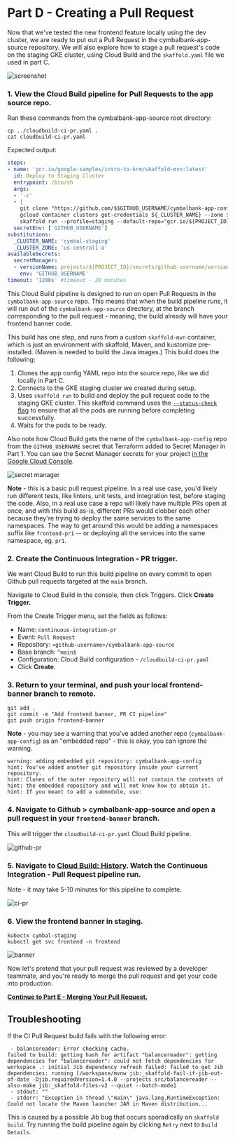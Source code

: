 # Part D - Creating a Pull Request 

Now that we've tested the new frontend feature locally using the dev cluster, we are ready to put out a Pull Request in the cymbalbank-app-source repository. We will also explore how to stage a pull request's code on the staging GKE cluster, using Cloud Build and the `skaffold.yaml` file we used in part C. 

![screenshot](screenshots/pull-request-ci.jpg)
 

### 1. **View the Cloud Build pipeline for Pull Requests to the app source repo**. 

Run these commands from the cymbalbank-app-source root directory: 

```
cp ../cloudbuild-ci-pr.yaml . 
cat cloudbuild-ci-pr.yaml
```

Expected output: 

```YAML
steps: 
- name: 'gcr.io/google-samples/intro-to-krm/skaffold-mvn:latest'
  id: Deploy to Staging Cluster 
  entrypoint: /bin/sh
  args:
  - '-c'
  - |
    git clone "https://github.com/$$GITHUB_USERNAME/cymbalbank-app-config"
    gcloud container clusters get-credentials ${_CLUSTER_NAME} --zone ${_CLUSTER_ZONE} --project ${PROJECT_ID} 
    skaffold run --profile=staging --default-repo="gcr.io/${PROJECT_ID}/cymbal-bank/${BRANCH_NAME}" --status-check --tail=false
  secretEnv: ['GITHUB_USERNAME']
substitutions:
  _CLUSTER_NAME: 'cymbal-staging'
  _CLUSTER_ZONE: 'us-central1-a'
availableSecrets:
  secretManager:
  - versionName: projects/${PROJECT_ID}/secrets/github-username/versions/1 
    env: 'GITHUB_USERNAME'
timeout: '1200s' #timeout - 20 minutes
```

This Cloud Build pipeline is designed to run on open Pull Requests in the `cymbalbank-app-source` repo. This means that when the build pipeline runs, it will run out of the `cymbalbank-app-source` directory, at the branch corresponding to the pull request - meaning, the build already will have your frontend banner code. 

This build has one step, and runs from a custom `skaffold-mvn` container, which is just an environment with skaffold, Maven, and kustomize pre-installed. (Maven is needed to build the Java images.) This build does the following: 

1. Clones the app config YAML repo into the source repo, like we did locally in Part C.
2. Connects to the GKE staging cluster we created during setup. 
3. Uses `skaffold run` to build and deploy the pull request code to the staging GKE cluster. This skaffold command uses the [`--status-check` flag](https://skaffold.dev/docs/workflows/ci-cd/) to ensure that all the pods are running before completing successfully.
4. Waits for the pods to be ready. 

Also note how Cloud Build gets the name of the `cymbalbank-app-config` repo from the `GITHUB_USERNAME` secret that Terraform added to Secret Manager in Part 1. You can see the Secret Manager secrets for your project [in the Google Cloud Console](https://console.cloud.google.com/security/secret-manager).  

![secret manager](screenshots/secret-manager.png)

**Note** - this is a basic pull request pipeline. In a real use case, you'd likely run different tests, like linters, unit tests, and integration test, before staging the code. Also, in a real use case a repo will likely have multiple PRs open at once, and with this build as-is, different PRs would clobber each other because they're trying to deploy the same services to the same namespaces. The way to get around this would be adding a namespaces suffix like `frontend-pr1` -- or deploying all the services into the same namespace, eg. `pr1`.   

### 2. **Create the Continuous Integration - PR trigger.**

We want Cloud Build to run this build pipeline on every commit to open Github pull requests targeted at the `main` branch. 

Navigate to Cloud Build in the console, then click Triggers. Click **Create Trigger.** 

From the Create Trigger menu, set the fields as follows: 

- Name: `continuous-integration-pr` 
- Event: `Pull Request` 
- Repository: `<github-username>/cymbalbank-app-source` 
- Base branch: `^main$`  
- Configuration: Cloud Build configuration - `/cloudbuild-ci-pr.yaml` 
- Click **Create**. 

### 3. **Return to your terminal, and push your local frontend-banner branch to remote.**

```
git add .
git commit -m "Add frontend banner, PR CI pipeline" 
git push origin frontend-banner
```

**Note** - you may see a warning that you've added another repo (`cymbalbank-app-config`) as an "embedded repo" - this is okay, you can ignore the warning. 

```
warning: adding embedded git repository: cymbalbank-app-config
hint: You've added another git repository inside your current repository.
hint: Clones of the outer repository will not contain the contents of
hint: the embedded repository and will not know how to obtain it.
hint: If you meant to add a submodule, use:
```

### 4. **Navigate to Github > cymbalbank-app-source and open a pull request in your `frontend-banner` branch.** 

This will trigger the `cloudbuild-ci-pr.yaml` Cloud Build pipeline.  

![github-pr](screenshots/github-open-pr.png)

### 5. **Navigate to [Cloud Build: History](https://console.cloud.google.com/cloud-build/builds). Watch the Continuous Integration - Pull Request pipeline run.** 

Note - it may take 5-10 minutes for this pipeline to complete.

![ci-pr](screenshots/ci-pr-success.png)

### 6. **View the frontend banner in staging.**

```
kubectx cymbal-staging
kubectl get svc frontend -n frontend
```

![banner](screenshots/login-banner.png)

Now let's pretend that your pull request was reviewed by a developer teammate, and you're ready to merge the pull request and get your code into production.

**[Continue to Part E - Merging Your Pull Request.](partE-ci-main.md)** 

## Troubleshooting 

If the CI Pull Request build fails with the following error: 

```
 - balancereader: Error checking cache.
failed to build: getting hash for artifact "balancereader": getting dependencies for "balancereader": could not fetch dependencies for workspace .: initial Jib dependency refresh failed: failed to get Jib dependencies: running [/workspace/mvnw jib:_skaffold-fail-if-jib-out-of-date -Djib.requiredVersion=1.4.0 --projects src/balancereader --also-make jib:_skaffold-files-v2 --quiet --batch-mode]
 - stdout: ""
 - stderr: "Exception in thread \"main\" java.lang.RuntimeException: Could not locate the Maven launcher JAR in Maven distribution...
 ```

This is caused by a possible Jib bug that occurs sporadically on `skaffold build`. Try running the build pipeline again by clicking `Retry` next to `Build Details`. 